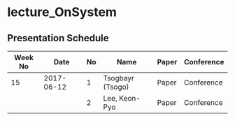 # lecture_OnSystem
## Presentation Schedule

| Week No | Date | No | Name | Paper | Conference |
| ---- | ---- | ---- | ---- | ---- | ---- |
| 15 | 2017-06-12 | 1 | Tsogbayr (Tsogo) | Paper | Conference |
|   |   | 2 | Lee, Keon-Pyo | Paper | Conference |

